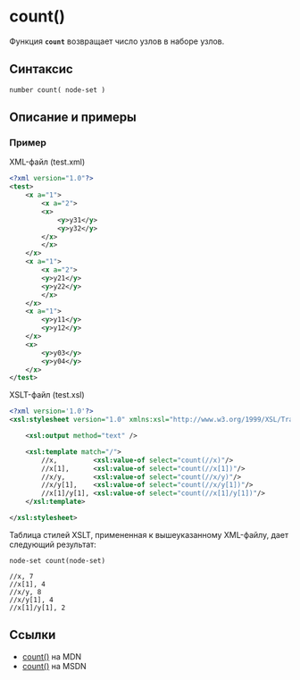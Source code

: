 # count()

Функция **`count`** возвращает число узлов в наборе узлов.

## Синтаксис

```
number count( node-set )
```

## Описание и примеры

### Пример

XML-файл (test.xml)

```xml
<?xml version="1.0"?>
<test>
    <x a="1">
        <x a="2">
        <x>
            <y>y31</y>
            <y>y32</y>
        </x>
        </x>
    </x>
    <x a="1">
        <x a="2">
        <y>y21</y>
        <y>y22</y>
        </x>
    </x>
    <x a="1">
        <y>y11</y>
        <y>y12</y>
    </x>
    <x>
        <y>y03</y>
        <y>y04</y>
    </x>
</test>
```

XSLT-файл (test.xsl)

```xml
<?xml version='1.0'?>
<xsl:stylesheet version="1.0" xmlns:xsl="http://www.w3.org/1999/XSL/Transform">

    <xsl:output method="text" />

    <xsl:template match="/">
        //x,         <xsl:value-of select="count(//x)"/>
        //x[1],      <xsl:value-of select="count(//x[1])"/>
        //x/y,       <xsl:value-of select="count(//x/y)"/>
        //x/y[1],    <xsl:value-of select="count(//x/y[1])"/>
        //x[1]/y[1], <xsl:value-of select="count(//x[1]/y[1])"/>
    </xsl:template>

</xsl:stylesheet>
```

Таблица стилей XSLT, примененная к вышеуказанному XML-файлу, дает следующий результат:

```
node-set count(node-set)

//x, 7
//x[1], 4
//x/y, 8
//x/y[1], 4
//x[1]/y[1], 2
```

## Ссылки

- [count()](https://developer.mozilla.org/en-US/docs/Web/XPath/Functions/count) на MDN
- [count()](<https://docs.microsoft.com/en-us/previous-versions/dotnet/netframework-4.0/ms256103(v%3dvs.100)>) на MSDN
